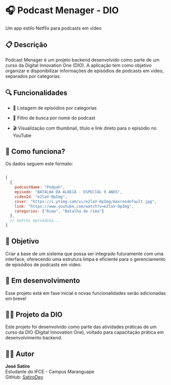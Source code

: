 # 🎧 Podcast Menager - DIO

Um app estilo Netflix para podcasts em vídeo

## 📋 Descrição
Podcast Menager é um projeto backend desenvolvido como parte de um curso da Digital Innovation One (DIO). A aplicação tem como objetivo organizar e disponibilizar informações de episódios de podcasts em vídeo, separados por categorias.

## 🔍 Funcionalidades
- 📂 Listagem de episódios por categorias

- 🔎 Filtro de busca por nome do podcast

- 🎬 Visualização com thumbnail, título e link direto para o episódio no YouTube

## 🧠 Como funciona?
Os dados seguem este formato:

```js

[
  {
    podcastName: "Podpah",
    episode: "BATALHA DA ALDEIA - ESPECIAL 9 ANOS",
    videoId: "e2laV-0pImg",
    cover: "https://i.ytimg.com/vi/e2laV-0pImg/maxresdefault.jpg",
    link: "https://www.youtube.com/watch?v=e2laV-0pImg",
    categories: ["Rima", "Batalha de rima"]
  },
  // outros episódios...
]
```

## 🎯 Objetivo
Criar a base de um sistema que possa ser integrado futuramente com uma interface, oferecendo uma estrutura limpa e eficiente para o gerenciamento de episódios de podcasts em vídeo.

## 🚧 Em desenvolvimento
Esse projeto está em fase inicial e novas funcionalidades serão adicionadas em breve!

## 👨‍🏫 Projeto da DIO
Este projeto foi desenvolvido como parte das atividades práticas de um curso da DIO (Digital Innovation One), voltado para capacitação prática em desenvolvimento backend.


## 🙋‍♂️ Autor

**José Satiro**  
Estudante do IFCE - Campus Maranguape  
GitHub: [SatiroDev](https://github.com/SatiroDev)